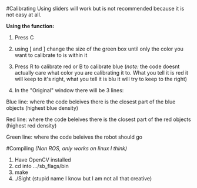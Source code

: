 #Calibrating
Using sliders will work but is not recommended because it is not easy at all.

**Using the function:**

1. Press C

2. using [ and ] change the size of the green box until only the color you want to calibrate to is within it

3. Press R to calibrate red or B to calibrate blue (*note:* the code doesnt actually care what color you are calibrating it to. What you tell it is red it will keep to it's right, what you tell it is blu it will try to keep to the right)

4. In the "Original" window there will be 3 lines:

Blue line: where the code beleives there is the closest part of the blue objects (highest blue density)

Red line: where the code beleives there is the closest part of the red objects (highest red density)

Green line: where the code beleives the robot should go

#Compiling 
*(Non ROS, only works on linux I think)*

 1. Have OpenCV installed
 2. cd into .../sb_flags/bin
 3. make
 4. ./Sight (stupid name I know but I am not all that creative)
 
